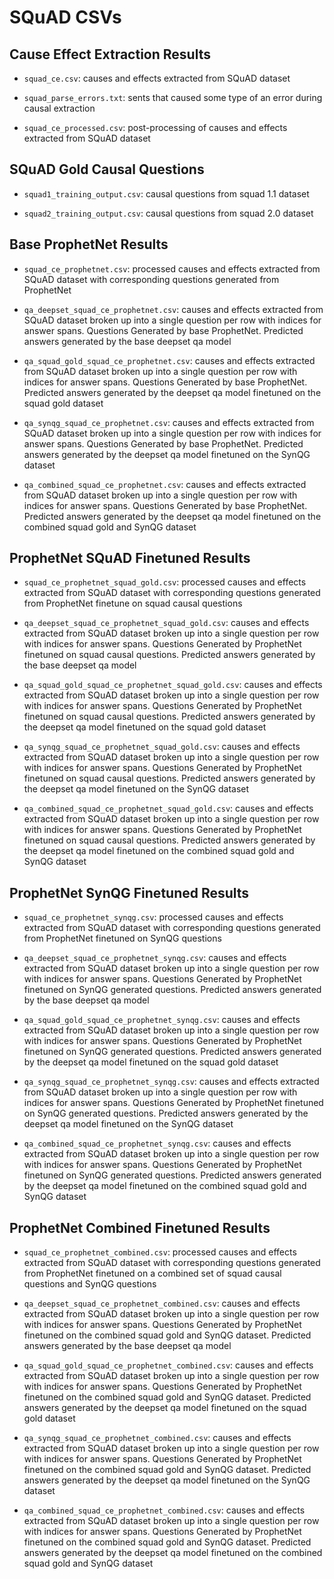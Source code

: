 # SQuAD CSVs

## Cause Effect Extraction Results

- `squad_ce.csv`: causes and effects extracted from SQuAD dataset

- `squad_parse_errors.txt`: sents that caused some type of an error during causal extraction

- `squad_ce_processed.csv`: post-processing of causes and effects extracted from SQuAD dataset

## SQuAD Gold Causal Questions

- `squad1_training_output.csv`: causal questions from squad 1.1 dataset

- `squad2_training_output.csv`: causal questions from squad 2.0 dataset

## Base ProphetNet Results

- `squad_ce_prophetnet.csv`: processed causes and effects extracted from SQuAD dataset with corresponding questions generated from ProphetNet

- `qa_deepset_squad_ce_prophetnet.csv`: causes and effects extracted from SQuAD dataset broken up into a single question per row with indices for answer spans. Questions Generated by base ProphetNet. Predicted answers generated by the base deepset qa model

- `qa_squad_gold_squad_ce_prophetnet.csv`: causes and effects extracted from SQuAD dataset broken up into a single question per row with indices for answer spans. Questions Generated by base ProphetNet. Predicted answers generated by the deepset qa model finetuned on the squad gold dataset

- `qa_synqg_squad_ce_prophetnet.csv`: causes and effects extracted from SQuAD dataset broken up into a single question per row with indices for answer spans. Questions Generated by base ProphetNet. Predicted answers generated by the deepset qa model finetuned on the SynQG dataset

- `qa_combined_squad_ce_prophetnet.csv`: causes and effects extracted from SQuAD dataset broken up into a single question per row with indices for answer spans. Questions Generated by base ProphetNet. Predicted answers generated by the deepset qa model finetuned on the combined squad gold and SynQG dataset

## ProphetNet SQuAD Finetuned Results

- `squad_ce_prophetnet_squad_gold.csv`: processed causes and effects extracted from SQuAD dataset with corresponding questions generated from ProphetNet finetune on squad causal questions

- `qa_deepset_squad_ce_prophetnet_squad_gold.csv`: causes and effects extracted from SQuAD dataset broken up into a single question per row with indices for answer spans. Questions Generated by ProphetNet finetuned on squad causal questions. Predicted answers generated by the base deepset qa model

- `qa_squad_gold_squad_ce_prophetnet_squad_gold.csv`: causes and effects extracted from SQuAD dataset broken up into a single question per row with indices for answer spans. Questions Generated by ProphetNet finetuned on squad causal questions. Predicted answers generated by the deepset qa model finetuned on the squad gold dataset

- `qa_synqg_squad_ce_prophetnet_squad_gold.csv`: causes and effects extracted from SQuAD dataset broken up into a single question per row with indices for answer spans. Questions Generated by ProphetNet finetuned on squad causal questions. Predicted answers generated by the deepset qa model finetuned on the SynQG dataset

- `qa_combined_squad_ce_prophetnet_squad_gold.csv`: causes and effects extracted from SQuAD dataset broken up into a single question per row with indices for answer spans. Questions Generated by ProphetNet finetuned on squad causal questions. Predicted answers generated by the deepset qa model finetuned on the combined squad gold and SynQG dataset

## ProphetNet SynQG Finetuned Results

- `squad_ce_prophetnet_synqg.csv`: processed causes and effects extracted from SQuAD dataset with corresponding questions generated from ProphetNet finetuned on SynQG questions

- `qa_deepset_squad_ce_prophetnet_synqg.csv`: causes and effects extracted from SQuAD dataset broken up into a single question per row with indices for answer spans. Questions Generated by ProphetNet finetuned on SynQG generated questions. Predicted answers generated by the base deepset qa model

- `qa_squad_gold_squad_ce_prophetnet_synqg.csv`: causes and effects extracted from SQuAD dataset broken up into a single question per row with indices for answer spans. Questions Generated by ProphetNet finetuned on SynQG generated questions. Predicted answers generated by the deepset qa model finetuned on the squad gold dataset

- `qa_synqg_squad_ce_prophetnet_synqg.csv`: causes and effects extracted from SQuAD dataset broken up into a single question per row with indices for answer spans. Questions Generated by ProphetNet finetuned on SynQG generated questions. Predicted answers generated by the deepset qa model finetuned on the SynQG dataset

- `qa_combined_squad_ce_prophetnet_synqg.csv`: causes and effects extracted from SQuAD dataset broken up into a single question per row with indices for answer spans. Questions Generated by ProphetNet finetuned on SynQG generated questions. Predicted answers generated by the deepset qa model finetuned on the combined squad gold and SynQG dataset

## ProphetNet Combined Finetuned Results

- `squad_ce_prophetnet_combined.csv`: processed causes and effects extracted from SQuAD dataset with corresponding questions generated from ProphetNet finetuned on a combined set of squad causal questions and SynQG questions

- `qa_deepset_squad_ce_prophetnet_combined.csv`: causes and effects extracted from SQuAD dataset broken up into a single question per row with indices for answer spans. Questions Generated by ProphetNet finetuned on the combined squad gold and SynQG dataset. Predicted answers generated by the base deepset qa model

- `qa_squad_gold_squad_ce_prophetnet_combined.csv`: causes and effects extracted from SQuAD dataset broken up into a single question per row with indices for answer spans. Questions Generated by ProphetNet finetuned on the combined squad gold and SynQG dataset. Predicted answers generated by the deepset qa model finetuned on the squad gold dataset

- `qa_synqg_squad_ce_prophetnet_combined.csv`: causes and effects extracted from SQuAD dataset broken up into a single question per row with indices for answer spans. Questions Generated by ProphetNet finetuned on the combined squad gold and SynQG dataset. Predicted answers generated by the deepset qa model finetuned on the SynQG dataset

- `qa_combined_squad_ce_prophetnet_combined.csv`: causes and effects extracted from SQuAD dataset broken up into a single question per row with indices for answer spans. Questions Generated by ProphetNet finetuned on the combined squad gold and SynQG dataset. Predicted answers generated by the deepset qa model finetuned on the combined squad gold and SynQG dataset
